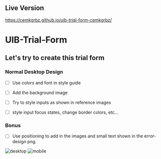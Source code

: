 ## Live Version

https://cemkgrbz.github.io/uib-trial-form-cemkgrbz/

# UIB-Trial-Form

## Let's try to create this trial form

### Normal Desktop Design

- [ ] Use colors and font in style guide

- [ ] Add the background image

- [ ] Try to style inputs as shown in reference images

- [ ] style input focus states, change border colors, etc...

### Bonus

- [ ] Use positioning to add in the images and small text shown in the error-design png.

![desktop](design/desktop-design.PNG)
![mobile](design/error-design.PNG)
